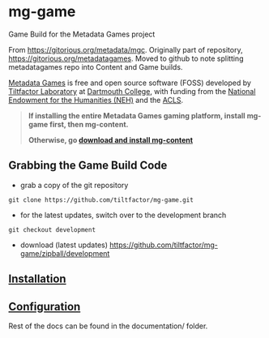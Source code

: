 # mg-game #

Game Build for the Metadata Games project

From https://gitorious.org/metadata/mgc.
Originally part of repository, https://gitorious.org/metadatagames.
Moved to github to note splitting metadatagames repo into Content and Game builds.

[Metadata Games](http://www.metadatagames.org/) is free and open source software (FOSS)
developed by [Tiltfactor Laboratory](http://www.tiltfactor.org/) at [Dartmouth College](http://www.dartmouth.edu/),
with funding from the [National Endowment for the Humanities (NEH)](http://www.neh.gov/) and the [ACLS](http://www.acls.org/).

>__If installing the entire Metadata Games gaming platform, install mg-game first, then mg-content.__
>
>__Otherwise, go [download and install mg-content](https://www.github.com/tiltfactor/mg-content)__

## Grabbing the Game Build Code ##

* grab a copy of the git repository
```
git clone https://github.com/tiltfactor/mg-game.git
```

* for the latest updates, switch over to the development branch
```
git checkout development
```

* download
(latest updates) https://github.com/tiltfactor/mg-game/zipball/development

## [Installation](documentation/install_gamebuild.md) ##

## [Configuration](documentation/configure_gamebuild.md) ##

Rest of the docs can be found in the documentation/ folder.
